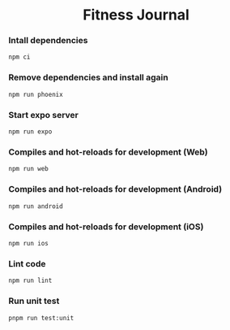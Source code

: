 <h1 align='center'>Fitness Journal</h1>

### Intall dependencies

```
npm ci
```

### Remove dependencies and install again

```
npm run phoenix
```

### Start expo server

```
npm run expo
```

### Compiles and hot-reloads for development (Web)

```
npm run web
```

### Compiles and hot-reloads for development (Android)

```
npm run android
```

### Compiles and hot-reloads for development (iOS)

```
npm run ios
```

### Lint code

```
npm run lint
```

### Run unit test

```
pnpm run test:unit
```
